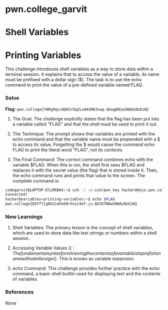 # pwn.college_garvit
# Shell Variables

# Printing Variables
This challenge introduces shell variables as a way to store data within a terminal session. It explains that to access the value of a variable, its name must be prefixed with a dollar sign ($). The task is to use the echo command to print the value of a pre-defined variable named FLAG.  

### Solve
**Flag:** `pwn.college{Y0Rg9qvc8bK5rOqILoAASM63xwp.QXwgDN1wSN0AzNzEzW}`
1. The Goal: The challenge explicitly states that the flag has been put into a variable called "FLAG" and that the shell must be used to print it out.

2. The Technique: The prompt shows that variables are printed with the echo command and that the variable name must be prepended with a $ to access its value. Forgetting the $ would cause the command echo FLAG to print the literal word "FLAG", not its contents.

3. The Final Command: The correct command combines echo with the variable $FLAG.
When this is run, the shell first sees $FLAG and replaces it with the secret value (the flag) that is stored inside it. Then, the echo command runs and prints that value to the screen.
The complete command is:
```bash
codegarvit@LAPTOP-ECLRKBA4:~$ ssh -i ~/.ssh/pwn_key hacker@dojo.pwn.college
Connected!
hacker@variables~printing-variables:~$ echo $FLAG
pwn.college{QSFf7jq86JLmVnE0rVosL9eT-ju.QX3UTN0wSN0AzNzEzW}
```
    
### New Learnings
1. Shell Variables: The primary lesson is the concept of shell variables, which are used to store data like text strings or numbers within a shell session.

2. Accessing Variable Values ($): The fundamental syntax for retrieving the contents of a variable is to prefix its name with a dollar sign ($). This is known as variable expansion.

3. echo Command: This challenge provides further practice with the echo command, a basic shell builtin used for displaying text and the contents of variables.

### References 
None